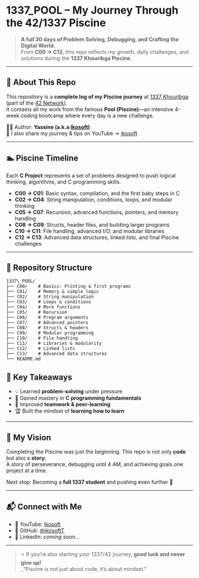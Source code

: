 
#  1337_POOL – My Journey Through the 42/1337 Piscine

> **A full 30 days of Problem Solving, Debugging, and Crafting the Digital World.**  
> From **C00 → C13**, this repo reflects my growth, daily challenges, and solutions during the **1337 Khouribga Piscine**.

---

## 📌 About This Repo

This repository is a **complete log of my Piscine journey** at [1337 Khouribga](https://www.1337.ma/en/) (part of the [42 Network](https://42.fr/en/homepage/)).  
It contains all my work from the famous **Pool (Piscine)**—an intensive 4-week coding bootcamp where every day is a new challenge.

🧑‍💻 Author: **Yassine (a.k.a [Ikosoft](https://www.youtube.com/@ikosoft))**  
🎥 I also share my journey & tips on YouTube → [ikosoft](https://www.youtube.com/@ikosoft)

---

## 🏊 Piscine Timeline

Each **C Project** represents a set of problems designed to push logical thinking, algorithms, and C programming skills.

- **C00 → C01**: Basic syntax, compilation, and the first baby steps in C  
- **C02 → C04**: String manipulation, conditions, loops, and modular thinking  
- **C05 → C07**: Recursion, advanced functions, pointers, and memory handling  
- **C08 → C09**: Structs, header files, and building larger programs  
- **C10 → C11**: File handling, advanced I/O, and modular libraries  
- **C12 → C13**: Advanced data structures, linked lists, and final Piscine challenges  

---

## 📂 Repository Structure


```
1337\_POOL/
├── C00/    # Basics: Printing & first programs
├── C01/    # Memory & simple logic
├── C02/    # String manipulation
├── C03/    # Loops & conditions
├── C04/    # More functions
├── C05/    # Recursion
├── C06/    # Program arguments
├── C07/    # Advanced pointers
├── C08/    # Structs & headers
├── C09/    # Modular programming
├── C10/    # File handling
├── C11/    # Libraries & modularity
├── C12/    # Linked lists
├── C13/    # Advanced data structures
└── README.md
```



## 🎯 Key Takeaways

- 💡 Learned **problem-solving** under pressure  
- 🔧 Gained mastery in **C programming fundamentals**  
- 🧵 Improved **teamwork & peer-learning**  
- 🏆 Built the mindset of **learning how to learn**  

---

## 🌟 My Vision

Completing the Piscine was just the beginning. This repo is not only **code** but also a **story**:  
A story of perseverance, debugging until 4 AM, and achieving goals one project at a time.  

Next stop: Becoming a **full 1337 student** and pushing even further 🚀  

---

## 📬 Connect with Me

- 🎥 YouTube: [Ikosoft](https://www.youtube.com/@ikosoft)  
- 🐙 GitHub: [@ikosoftT](https://github.com/ikoubazenyassine)  
- 💼 LinkedIn: *coming soon...*  

---

> ⭐ If you’re also starting your 1337/42 journey, **good luck and never give up!**  
> _“Piscine is not just about code, it’s about mindset.”


